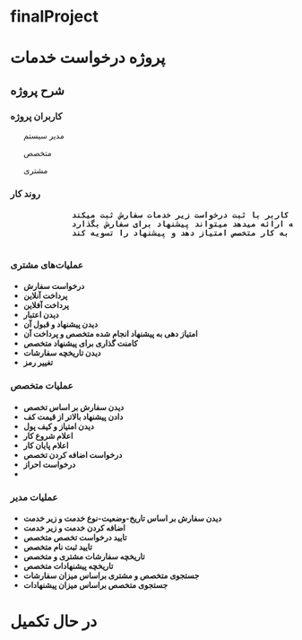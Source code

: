 # finalProject
  <h1>پروژه درخواست خدمات</h1>
    <h2>شرح پروژه</h2>
    <h3>
        کاربران پروژه
    </h3>
    <oi>
        <ol>
            مدیر سیستم
        </ol>
        <ol>
            متخصص
        </ol>
        <ol>
            مشتری
        </ol>
    </oi>
    <h3>
        روند کار
    </h3>
    <h4>
        <pre>
             در این پروژه کاربر با ثبت درخواست زیر خدمات سفارش ثبت میکند.
             متخصص با توجه به خدماتی که ارائه میدهد میتواند پیشنهاد برای سفارش بگذارد.
             مشتری با قبول پیشنهاد متخصص و مبلغ خدمت را قبول کرده.متخصص می تواند کار شروع کن و بعد پایان کار  مشتری میتواند به کار متخصص امتیاز دهد و پیشنهاد را تسویه کند. 
        </pre>
    </h4>
    <h3>
        عملیات‌های مشتری
    </h3>
    <h4>
        <ul>
            <li>
                درخواست سفارش
            </li>
            <li>
                پرداخت آنلاین
            </li>
            <li>
                پرداخت آفلاین
            </li>
            <li>
                دیدن اعتبار
            </li>
            <li>
                دیدن پیشنهاد و قبول آن
            </li>
            <li>
                امتیاز دهی به پیشنهاد انجام شده متخصص و پرداخت آن
            </li>
            <li>
                کامنت گذاری برای پیشنهاد متخصص
            </li>
            <li>
                دیدن تاریخچه سفارشات
            </li>
            <li>
                تغییر رمز
            </li>
        </ul>
    </h4>
    <h3>عملیات متخصص</h3>
    <h4>
        <ul>
            <li>
                دیدن سفارش بر اساس تخصص
            </li>
            <li>
                دادن پیشنهاد بالاتر از قیمت کف
            </li>
            <li>
                دیدن امتیاز و کیف پول
            </li>
            <li>
                اعلام شروع کار
            </li>
            <li>
                اعلام پایان کار
            </li>
            <li>
                درخواست اضافه کردن تخصص
            </li>
            <li>
                درخواست احراز
            </li>
            <li>
            </li>
        </ul>
    </h4>
    <h3>عملیات مدیر</h3>
    <h4>
        <ul>
            <li>
                دیدن سفارش بر اساس تاریخ-وضعیت-نوع خدمت و زیر خدمت
            </li>
            <li>
                اضافه کردن خدمت و زیر خدمت
            </li>
            <li>
                تایید درخواست تخصص متخصص
            </li>
            <li>
                تایید ثبت نام متخصص
            </li>
            <li>
                تاریخچه سفارشات مشتری و متخصص
            </li>
            <li>
                تاریخچه پیشنهادات متخصص
            </li>
            <li>
                جستجوی متخصص و مشتری براساس میزان سفارشات
            </li>
            <li>
                جستجوی متخصص براساس میزان پیشنهادات
            </li>
        </ul>
    </h4>
    <h1>در حال تکمیل</h1>
